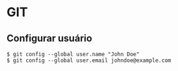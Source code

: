 # GIT
## Configurar usuário
```
$ git config --global user.name "John Doe"
$ git config --global user.email johndoe@example.com
```
